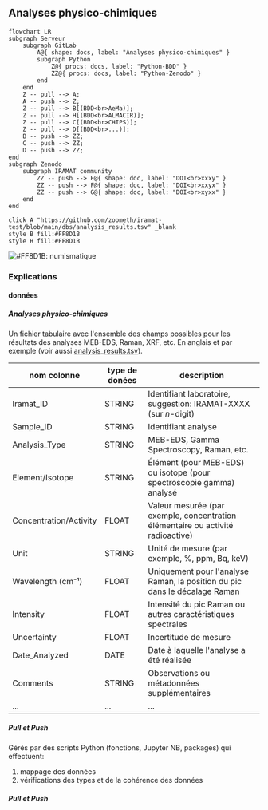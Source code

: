 

## Analyses physico-chimiques

```mermaid
flowchart LR
subgraph Serveur
    subgraph GitLab
        A@{ shape: docs, label: "Analyses physico-chimiques" }
        subgraph Python
            Z@{ procs: docs, label: "Python-BDD" }
            ZZ@{ procs: docs, label: "Python-Zenodo" }
        end
    end
    Z -- pull --> A;
    A -- push --> Z;
    Z -- pull --> B[(BDD<br>AeMa)];
    Z -- pull --> H[(BDD<br>ALMACIR)];
    Z -- pull --> C[(BDD<br>CHIPS)];
    Z -- pull --> D[(BDD<br>...)];
    B -- push --> ZZ;
    C -- push --> ZZ;
    D -- push --> ZZ;
end
subgraph Zenodo
    subgraph IRAMAT community
        ZZ -- push --> E@{ shape: doc, label: "DOI<br>xxxy" }
        ZZ -- push --> F@{ shape: doc, label: "DOI<br>xxyx" }
        ZZ -- push --> G@{ shape: doc, label: "DOI<br>xyxx" }
    end
end

click A "https://github.com/zoometh/iramat-test/blob/main/dbs/analysis_results.tsv" _blank
style B fill:#FF8D1B
style H fill:#FF8D1B
```

![#FF8D1B](https://placehold.co/15x15/FF8D1B/FF8D1B.png): numismatique 

### Explications

#### données

##### Analyses physico-chimiques

Un fichier tabulaire avec l'ensemble des champs possibles pour les résultats des analyses MEB-EDS, Raman, XRF, etc. En anglais et par exemple (voir aussi [analysis_results.tsv](https://github.com/zoometh/iramat-test/blob/main/dbs/analysis_results.tsv)).

| nom colonne             | type de donées | description |
|--------------------------|----------|----------|
| Iramat_ID               | STRING   | Identifiant laboratoire, suggestion: IRAMAT-XXXX (sur *n*-digit) |
| Sample_ID               | STRING   | Identifiant analyse |
| Analysis_Type           | STRING   | MEB-EDS, Gamma Spectroscopy, Raman, etc. |
| Element/Isotope         | STRING   | Élément (pour MEB-EDS) ou isotope (pour spectroscopie gamma) analysé |
| Concentration/Activity  | FLOAT    | Valeur mesurée (par exemple, concentration élémentaire ou activité radioactive) |
| Unit                    | STRING   | Unité de mesure (par exemple, %, ppm, Bq, keV) |
| Wavelength (cm⁻¹)       | FLOAT    | Uniquement pour l'analyse Raman, la position du pic dans le décalage Raman |
| Intensity               | FLOAT    | Intensité du pic Raman ou autres caractéristiques spectrales |
| Uncertainty             | FLOAT    | Incertitude de mesure |
| Date_Analyzed           | DATE     | Date à laquelle l'analyse a été réalisée |
| Comments                | STRING   | Observations ou métadonnées supplémentaires |
| ...                | ...   | ... |

##### Pull et Push

Gérés par des scripts Python (fonctions, Jupyter NB, packages) qui effectuent:

1. mappage des données
2. vérifications des types et de la cohérence des données 

##### Pull et Push

